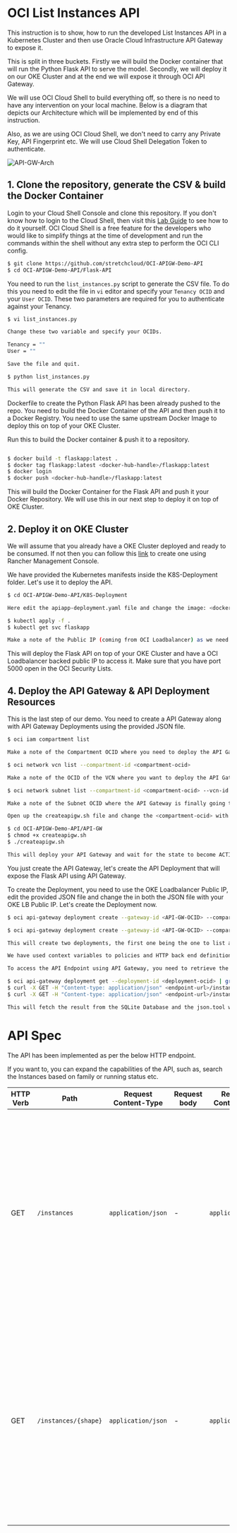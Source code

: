 # OCI List Instances API


This instruction is to show, how to run the developed List Instances API in a Kubernetes Cluster and then use Oracle Cloud Infrastructure API Gateway to expose it.

This is split in three buckets. Firstly we will build the Docker container that will run the Python Flask API to serve the model. Secondly, we will deploy it on our OKE Cluster and at the end we will expose it through OCI API Gateway.

We will use OCI Cloud Shell to build everything off, so there is no need to have any intervention on your local machine. Below is a diagram that depicts our Architecture which will be implemented by end of this instruction.

Also, as we are using OCI Cloud Shell, we don't need to carry any Private Key, API Fingerprint etc. We will use Cloud Shell Delegation Token to authenticate.



![API-GW-Arch](https://github.com/stretchcloud/OCI-APIGW-Demo-API/blob/master/API-GW-Arch.png)





## 1. Clone the repository, generate the CSV & build the Docker Container



Login to your Cloud Shell Console and clone this repository. If you don't know how to login to the Cloud Shell, then visit this [Lab Guide](https://oke-rancher.gitbook.io/oke-rancher/) to see how to do it yourself. OCI Cloud Shell is a free feature for the developers who would like to simplify things at the time of development and run the commands within the shell without any extra step to perform the OCI CLI config.

```bash
$ git clone https://github.com/stretchcloud/OCI-APIGW-Demo-API
$ cd OCI-APIGW-Demo-API/Flask-API
```



You need to run the `list_instances.py` script to generate the CSV file. To do this you need to edit the file in `vi` editor and specify your `Tenancy OCID` and your `User OCID`. These two parameters are required for you to authenticate against your Tenancy. 



```bash
$ vi list_instances.py

Change these two variable and specify your OCIDs.

Tenancy = ""
User = ""

Save the file and quit.

$ python list_instances.py

This will generate the CSV and save it in local directory.
```



Dockerfile to create the Python Flask API has been already pushed to the repo. You need to build the Docker Container of the API and then push it to a Docker Registry. You need to use the same upstream Docker Image to deploy this on top of your OKE Cluster.

Run this to build the Docker container & push it to a repository.



```bash

$ docker build -t flaskapp:latest .
$ docker tag flaskapp:latest <docker-hub-handle>/flaskapp:latest
$ docker login
$ docker push <docker-hub-handle>/flaskapp:latest

```



This will build the Docker Container for the Flask API and push it your Docker Repository. We will use this in our next step to deploy it on top of OKE Cluster.



## 2. Deploy it on OKE Cluster

We will assume that you already have a OKE Cluster deployed and ready to be consumed. If not then you can follow this [link](https://oke-rancher.gitbook.io/oke-rancher/ ) to create one using Rancher Management Console.

We have provided the Kubernetes manifests inside the K8S-Deployment folder. Let's use it to deploy the API.



```bash
$ cd OCI-APIGW-Demo-API/K8S-Deployment

Here edit the apiapp-deployment.yaml file and change the image: <docker-hub-handle>/flaskapp:latest to your Docker Registry and image that you have pushed to in step 1.

$ kubectl apply -f .
$ kubectl get svc flaskapp

Make a note of the Public IP (coming from OCI Loadbalancer) as we need it to expose via API Gateway in the next section.
```



This will deploy the Flask API on top of your OKE Cluster and have a OCI Loadbalancer backed public IP to access it. Make sure that you have port 5000 open in the OCI Security Lists.





## 4. Deploy the API Gateway & API Deployment Resources

This is the last step of our demo. You need to create a API Gateway along with API Gateway Deployments using the provided JSON file.



```bash
$ oci iam compartment list

Make a note of the Compartment OCID where you need to deploy the API Gateway

$ oci network vcn list --compartment-id <compartment-ocid>

Make a note of the OCID of the VCN where you want to deploy the API Gateway

$ oci network subnet list --compartment-id <compartment-ocid> --vcn-id <vcn-ocid>

Make a note of the Subnet OCID where the API Gateway is finally going to be connected.

Open up the createapigw.sh file and change the <compartment-ocid> with your recorded Compartment OCID and change the <subnet-ocid> with your recorded Subnet OCID. Make the script executable and run the script.

$ cd OCI-APIGW-Demo-API/API-GW
$ chmod +x createapigw.sh
$ ./createapigw.sh

This will deploy your API Gateway and wait for the state to become ACTIVE. From the outout make a note of the OCID of the API Gateway as well. You need it for the next step where you will use it to create the Deployment.
```



You just create the API Gateway, let's create the API Deployment that will expose the Flask API using API Gateway.

To create the Deployment, you need to use the OKE Loadbalancer Public IP, edit the provided JSON file and change the <OKE-LB-SVC-PUB-IP> in both the JSON file with your OKE LB Public IP. Let's create the Deployment now.



```bash
$ oci api-gateway deployment create --gateway-id <API-GW-OCID> --compartment-id <compartment-ocid> --path-prefix "/v1" --specification file://simple-deployment-json

$ oci api-gateway deployment create --gateway-id <API-GW-OCID> --compartment-id <compartment-ocid> --path-prefix "/v2" --specification file://wildcard-deployment.json

This will create two deployments, the first one being the one to list all of the instances and the second one where we will provide the shape of the instance and it will query the database to match and retrieve the result. Make a note of the Deployment OCID for both the deployment, this is required to retrieve the endpoint.

We have used context variables to policies and HTTP back end definitions for the path specification of our API.

To access the API Endpoint using API Gateway, you need to retrieve the endpoint of the Deployment. Run this to retrieve the endpoint

$ oci api-gateway deployment get --deployment-id <deployment-ocid> | grep -i endpoint
$ curl -X GET -H "Content-type: application/json" <endpoint-url>/instances | python -m json.tool
$ curl -X GET -H "Content-type: application/json" <endpoint-url>/instances/{instance-shape} | python -m json.tool

This will fetch the result from the SQLite Database and the json.tool will format the output in a human readable format.
```



# API Spec

The API has been implemented as per the below HTTP endpoint.

If you want to, you can expand the capabilities of the API, such as, search the Instances based on family or running status etc.

| HTTP Verb | Path                 | Request Content-Type | Request body | Response Content-Type | Example response body                                        |
| --------- | -------------------- | -------------------- | ------------ | --------------------- | ------------------------------------------------------------ |
| GET       | `/instances`         | `application/json`   | -            | `application/json`    | `{"data": [{"AD": "EU-FRANKFURT-1-AD-3", "Compartment": "Dyn", "Instances-env.Operation": "n/a", "Licensed": "BYOL", "MEMORY": "15", "Name": "fra-01-wp", "OCPU": "1", "OS": "Canonical-Ubuntu-16.04-2018.10.16-0", "PrivateIP": "10.0.2.3 ", "PublicIP": "130.1.1.1 ", "SSD TB": "0", "Service": "Compute", "Shape": "VM.Standard2.1", "State": "RUNNING", "Version": "n/a"}]}` |
| GET       | `/instances/{shape}` | `application/json`   | -            | `application/json`    | `{"data": [{"AD": "EU-FRANKFURT-1-AD-3", "Compartment": "Dyn", "Instances-env.Operation": "n/a", "Licensed": "BYOL", "MEMORY": "15", "Name": "fra-01-wp", "OCPU": "1", "OS": "Canonical-Ubuntu-16.04-2018.10.16-0", "PrivateIP": "10.0.2.3 ", "PublicIP": "130.1.1.2", "SSD TB": "0", "Service": "Compute", "Shape": "VM.Standard2.1", "State": "RUNNING", "Version": "n/a"}]}` |



